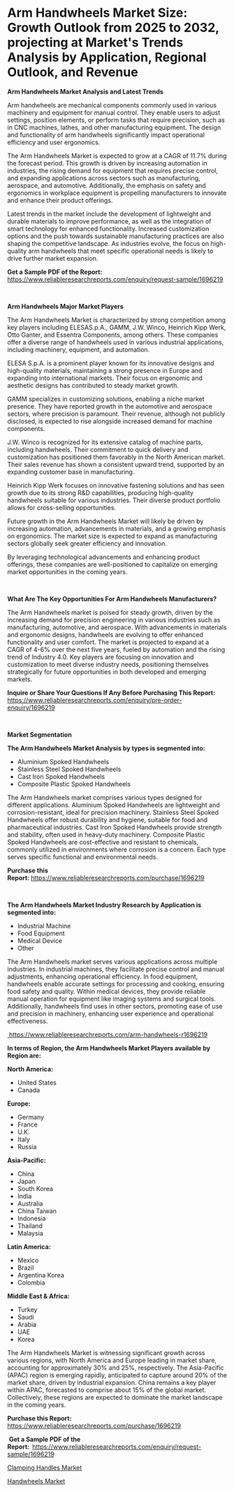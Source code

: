 <p><h1>Arm Handwheels Market Size: Growth Outlook from 2025 to 2032, projecting at Market's Trends Analysis by Application, Regional Outlook, and Revenue</h1></p><p><strong>Arm Handwheels Market Analysis and Latest Trends</strong></p>
<p><p>Arm handwheels are mechanical components commonly used in various machinery and equipment for manual control. They enable users to adjust settings, position elements, or perform tasks that require precision, such as in CNC machines, lathes, and other manufacturing equipment. The design and functionality of arm handwheels significantly impact operational efficiency and user ergonomics.</p><p>The Arm Handwheels Market is expected to grow at a CAGR of 11.7% during the forecast period. This growth is driven by increasing automation in industries, the rising demand for equipment that requires precise control, and expanding applications across sectors such as manufacturing, aerospace, and automotive. Additionally, the emphasis on safety and ergonomics in workplace equipment is propelling manufacturers to innovate and enhance their product offerings.</p><p>Latest trends in the market include the development of lightweight and durable materials to improve performance, as well as the integration of smart technology for enhanced functionality. Increased customization options and the push towards sustainable manufacturing practices are also shaping the competitive landscape. As industries evolve, the focus on high-quality arm handwheels that meet specific operational needs is likely to drive further market expansion.</p></p>
<p><strong>Get a Sample PDF of the Report:&nbsp;</strong> <a href="https://www.reliableresearchreports.com/enquiry/request-sample/1696219?utm_campaign=48&utm_medium=2&utm_source=Github&utm_content=ia&utm_term=08012025&utm_id=arm-handwheels">https://www.reliableresearchreports.com/enquiry/request-sample/1696219</a></p>
<p>&nbsp;</p>
<p><strong>Arm Handwheels Major Market Players</strong></p>
<p><p>The Arm Handwheels Market is characterized by strong competition among key players including ELESAS.p.A., GAMM, J.W. Winco, Heinrich Kipp Werk, Otto Ganter, and Essentra Components, among others. These companies offer a diverse range of handwheels used in various industrial applications, including machinery, equipment, and automation.</p><p>ELESA S.p.A. is a prominent player known for its innovative designs and high-quality materials, maintaining a strong presence in Europe and expanding into international markets. Their focus on ergonomic and aesthetic designs has contributed to steady market growth.</p><p>GAMM specializes in customizing solutions, enabling a niche market presence. They have reported growth in the automotive and aerospace sectors, where precision is paramount. Their revenue, although not publicly disclosed, is expected to rise alongside increased demand for machine components.</p><p>J.W. Winco is recognized for its extensive catalog of machine parts, including handwheels. Their commitment to quick delivery and customization has positioned them favorably in the North American market. Their sales revenue has shown a consistent upward trend, supported by an expanding customer base in manufacturing.</p><p>Heinrich Kipp Werk focuses on innovative fastening solutions and has seen growth due to its strong R&D capabilities, producing high-quality handwheels suitable for various industries. Their diverse product portfolio allows for cross-selling opportunities.</p><p>Future growth in the Arm Handwheels Market will likely be driven by increasing automation, advancements in materials, and a growing emphasis on ergonomics. The market size is expected to expand as manufacturing sectors globally seek greater efficiency and innovation.</p><p>By leveraging technological advancements and enhancing product offerings, these companies are well-positioned to capitalize on emerging market opportunities in the coming years.</p></p>
<p>&nbsp;</p>
<p><strong>What Are The Key Opportunities For Arm Handwheels Manufacturers?</strong></p>
<p><p>The Arm Handwheels market is poised for steady growth, driven by the increasing demand for precision engineering in various industries such as manufacturing, automotive, and aerospace. With advancements in materials and ergonomic designs, handwheels are evolving to offer enhanced functionality and user comfort. The market is projected to expand at a CAGR of 4-6% over the next five years, fueled by automation and the rising trend of Industry 4.0. Key players are focusing on innovation and customization to meet diverse industry needs, positioning themselves strategically for future opportunities in both developed and emerging markets.</p></p>
<p><strong>Inquire or Share Your Questions If Any Before Purchasing This Report:</strong> <a href="https://www.reliableresearchreports.com/enquiry/pre-order-enquiry/1696219?utm_campaign=48&utm_medium=2&utm_source=Github&utm_content=ia&utm_term=08012025&utm_id=arm-handwheels">https://www.reliableresearchreports.com/enquiry/pre-order-enquiry/1696219</a></p>
<p>&nbsp;</p>
<p><strong>Market Segmentation</strong></p>
<p><strong>The Arm Handwheels Market Analysis by types is segmented into:</strong></p>
<p><ul><li>Aluminium Spoked Handwheels</li><li>Stainless Steel Spoked Handwheels</li><li>Cast Iron Spoked Handwheels</li><li>Composite Plastic Spoked Handwheels</li></ul></p>
<p><p>The Arm Handwheels market comprises various types designed for different applications. Aluminium Spoked Handwheels are lightweight and corrosion-resistant, ideal for precision machinery. Stainless Steel Spoked Handwheels offer robust durability and hygiene, suitable for food and pharmaceutical industries. Cast Iron Spoked Handwheels provide strength and stability, often used in heavy-duty machinery. Composite Plastic Spoked Handwheels are cost-effective and resistant to chemicals, commonly utilized in environments where corrosion is a concern. Each type serves specific functional and environmental needs.</p></p>
<p><strong>Purchase this Report:&nbsp;</strong><a href="https://www.reliableresearchreports.com/purchase/1696219?utm_campaign=48&utm_medium=2&utm_source=Github&utm_content=ia&utm_term=08012025&utm_id=arm-handwheels">https://www.reliableresearchreports.com/purchase/1696219</a></p>
<p>&nbsp;</p>
<p><strong>The Arm Handwheels Market Industry Research by Application is segmented into:</strong></p>
<p><ul><li>Industrial Machine</li><li>Food Equipment</li><li>Medical Device</li><li>Other</li></ul></p>
<p><p>The Arm Handwheels market serves various applications across multiple industries. In industrial machines, they facilitate precise control and manual adjustments, enhancing operational efficiency. In food equipment, handwheels enable accurate settings for processing and cooking, ensuring food safety and quality. Within medical devices, they provide reliable manual operation for equipment like imaging systems and surgical tools. Additionally, handwheels find uses in other sectors, promoting ease of use and precision in machinery, enhancing user experience and operational effectiveness.</p></p>
<p><a href="https://www.reliableresearchreports.com/arm-handwheels-r1696219?utm_campaign=48&utm_medium=2&utm_source=Github&utm_content=ia&utm_term=08012025&utm_id=arm-handwheels">&nbsp;https://www.reliableresearchreports.com/arm-handwheels-r1696219</a></p>
<p><strong>In terms of Region, the Arm Handwheels Market Players available by Region are:</strong></p>
<p>
    <p> <strong> North America: </strong>
        <ul>
            <li>United States</li>
            <li>Canada</li>
        </ul>
        </p> 
    <p> <strong> Europe: </strong>
        <ul>
            <li>Germany</li>
            <li>France</li>
            <li>U.K.</li>
            <li>Italy</li>
            <li>Russia</li>
        </ul>
        </p> 
    <p> <strong> Asia-Pacific: </strong>
        <ul>
            <li>China</li>
            <li>Japan</li>
            <li>South Korea</li>
            <li>India</li>
            <li>Australia</li>
            <li>China Taiwan</li>
            <li>Indonesia</li>
            <li>Thailand</li>
            <li>Malaysia</li>
        </ul>
        </p> 
    <p> <strong> Latin America: </strong>
        <ul>
            <li>Mexico</li>
            <li>Brazil</li>
            <li>Argentina Korea</li>
            <li>Colombia</li>
        </ul>
        </p> 
    <p> <strong> Middle East & Africa: </strong>
        <ul>
            <li>Turkey</li>
            <li>Saudi</li>
            <li>Arabia</li>
            <li>UAE</li>
            <li>Korea</li>
        </ul>
    </p>
    </p>
<p><p>The Arm Handwheels Market is witnessing significant growth across various regions, with North America and Europe leading in market share, accounting for approximately 30% and 25%, respectively. The Asia-Pacific (APAC) region is emerging rapidly, anticipated to capture around 20% of the market share, driven by industrial expansion. China remains a key player within APAC, forecasted to comprise about 15% of the global market. Collectively, these regions are expected to dominate the market landscape in the coming years.</p></p>
<p><strong>Purchase this Report: </strong><a href="https://www.reliableresearchreports.com/purchase/1696219?utm_campaign=48&utm_medium=2&utm_source=Github&utm_content=ia&utm_term=08012025&utm_id=arm-handwheels">https://www.reliableresearchreports.com/purchase/1696219</a></p>
<p>&nbsp;<strong>Get a Sample PDF of the Report:&nbsp;&nbsp;</strong><a href="https://www.reliableresearchreports.com/enquiry/request-sample/1696219?utm_campaign=48&utm_medium=2&utm_source=Github&utm_content=ia&utm_term=08012025&utm_id=arm-handwheels">https://www.reliableresearchreports.com/enquiry/request-sample/1696219</a></p>
<p><strong></strong></p>
<p><p><a href="https://github.com/tamiaknaub6/Market-Research-Report-List-1/blob/main/clamping-handles-market.md?utm_campaign=48&utm_medium=2&utm_source=Github&utm_content=ia&utm_term=08012025&utm_id=arm-handwheels">Clamping Handles Market</a></p><p><a href="https://github.com/mathastilley812967/Market-Research-Report-List-1/blob/main/handwheels-market.md?utm_campaign=48&utm_medium=2&utm_source=Github&utm_content=ia&utm_term=08012025&utm_id=arm-handwheels">Handwheels Market</a></p></p>
